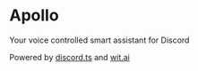 # Apollo
Your voice controlled smart assistant for Discord

Powered by [discord.ts](https://discord-ts.js.org/) and [wit.ai](https://wit.ai/)
